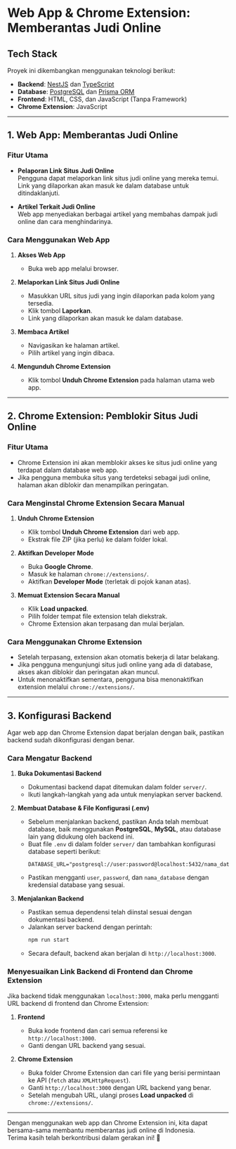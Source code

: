 # Web App & Chrome Extension: Memberantas Judi Online

## Tech Stack

Proyek ini dikembangkan menggunakan teknologi berikut:

- **Backend**: [NestJS](https://nestjs.com/) dan [TypeScript](https://www.typescriptlang.org/)
- **Database**: [PostgreSQL](https://www.postgresql.org/) dan [Prisma ORM](https://www.prisma.io/)
- **Frontend**: HTML, CSS, dan JavaScript (Tanpa Framework)
- **Chrome Extension**: JavaScript

---

## 1. Web App: Memberantas Judi Online

### Fitur Utama
- **Pelaporan Link Situs Judi Online**  
  Pengguna dapat melaporkan link situs judi online yang mereka temui. Link yang dilaporkan akan masuk ke dalam database untuk ditindaklanjuti.
  
- **Artikel Terkait Judi Online**  
  Web app menyediakan berbagai artikel yang membahas dampak judi online dan cara menghindarinya.

### Cara Menggunakan Web App
1. **Akses Web App**  
   - Buka web app melalui browser.

2. **Melaporkan Link Situs Judi Online**  
   - Masukkan URL situs judi yang ingin dilaporkan pada kolom yang tersedia.
   - Klik tombol **Laporkan**.
   - Link yang dilaporkan akan masuk ke dalam database.

3. **Membaca Artikel**  
   - Navigasikan ke halaman artikel.
   - Pilih artikel yang ingin dibaca.

4. **Mengunduh Chrome Extension**  
   - Klik tombol **Unduh Chrome Extension** pada halaman utama web app.

---

## 2. Chrome Extension: Pemblokir Situs Judi Online

### Fitur Utama
- Chrome Extension ini akan memblokir akses ke situs judi online yang terdapat dalam database web app.
- Jika pengguna membuka situs yang terdeteksi sebagai judi online, halaman akan diblokir dan menampilkan peringatan.

### Cara Menginstal Chrome Extension Secara Manual
1. **Unduh Chrome Extension**  
   - Klik tombol **Unduh Chrome Extension** dari web app.
   - Ekstrak file ZIP (jika perlu) ke dalam folder lokal.

2. **Aktifkan Developer Mode**  
   - Buka **Google Chrome**.
   - Masuk ke halaman `chrome://extensions/`.
   - Aktifkan **Developer Mode** (terletak di pojok kanan atas).

3. **Memuat Extension Secara Manual**  
   - Klik **Load unpacked**.
   - Pilih folder tempat file extension telah diekstrak.
   - Chrome Extension akan terpasang dan mulai berjalan.

### Cara Menggunakan Chrome Extension
- Setelah terpasang, extension akan otomatis bekerja di latar belakang.
- Jika pengguna mengunjungi situs judi online yang ada di database, akses akan diblokir dan peringatan akan muncul.
- Untuk menonaktifkan sementara, pengguna bisa menonaktifkan extension melalui `chrome://extensions/`.

---

## 3. Konfigurasi Backend

Agar web app dan Chrome Extension dapat berjalan dengan baik, pastikan backend sudah dikonfigurasi dengan benar.  

### Cara Mengatur Backend
1. **Buka Dokumentasi Backend**  
   - Dokumentasi backend dapat ditemukan dalam folder `server/`.  
   - Ikuti langkah-langkah yang ada untuk menyiapkan server backend.

2. **Membuat Database & File Konfigurasi (.env)**  
   - Sebelum menjalankan backend, pastikan Anda telah membuat database, baik menggunakan **PostgreSQL**, **MySQL**, atau database lain yang didukung oleh backend ini.
   - Buat file `.env` di dalam folder `server/` dan tambahkan konfigurasi database seperti berikut:
     ```env
     DATABASE_URL="postgresql://user:password@localhost:5432/nama_database"
     ```
   - Pastikan mengganti `user`, `password`, dan `nama_database` dengan kredensial database yang sesuai.

3. **Menjalankan Backend**  
   - Pastikan semua dependensi telah diinstal sesuai dengan dokumentasi backend.
   - Jalankan server backend dengan perintah:
     ```sh
     npm run start
     ```
   - Secara default, backend akan berjalan di `http://localhost:3000`.

### Menyesuaikan Link Backend di Frontend dan Chrome Extension
Jika backend tidak menggunakan `localhost:3000`, maka perlu mengganti URL backend di frontend dan Chrome Extension:

1. **Frontend**  
   - Buka kode frontend dan cari semua referensi ke `http://localhost:3000`.  
   - Ganti dengan URL backend yang sesuai.

2. **Chrome Extension**  
   - Buka folder Chrome Extension dan cari file yang berisi permintaan ke API (`fetch` atau `XMLHttpRequest`).  
   - Ganti `http://localhost:3000` dengan URL backend yang benar.  
   - Setelah mengubah URL, ulangi proses **Load unpacked** di `chrome://extensions/`.

---

Dengan menggunakan web app dan Chrome Extension ini, kita dapat bersama-sama membantu memberantas judi online di Indonesia.  
Terima kasih telah berkontribusi dalam gerakan ini! 🙌
